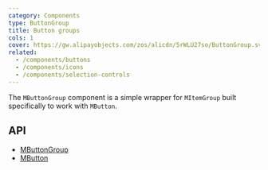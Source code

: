 ```yaml
---
category: Components
type: ButtonGroup
title: Button groups
cols: 1
cover: https://gw.alipayobjects.com/zos/alicdn/5rWLU27so/ButtonGroup.svg
related:
  - /components/buttons
  - /components/icons
  - /components/selection-controls
---
```


The `MButtonGroup` component is a simple wrapper for `MItemGroup` built specifically to work with `MButton`.

## API

- [MButtonGroup](/api/MButtonGroup)
- [MButton](/api/MButton)